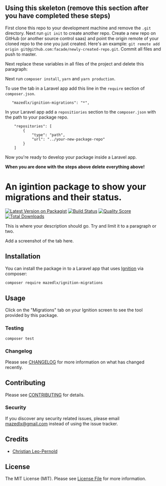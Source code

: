 ## Using this skeleton (remove this section after you have completed these steps)

First clone this repo to your development machine and remove the `.git` directory. Next run `git init` to create another repo. Create a new repo on GitHub (or another source control saas) and point the origin remote of your cloned repo to the one you just created. Here's an example: `git remote add origin git@github.com:facade/newly-created-repo.git`. Commit all files and push to master.

Next replace these variables in all files of the project and delete this paragraph:

Next run `composer install`, `yarn` and `yarn production`.

To use the tab in a Laravel app add this line in the `require` section of `composer.json`.

```
   "mazedlx/ignition-migrations": "*",
```

In your Laravel app add a `repositiories` section to the `composer.json` with the path to your package repo.

```
    "repositories": [
        {
            "type": "path",
            "url": "../your-new-package-repo"
        }
    ]
```

Now you're ready to develop your package inside a Laravel app.

**When you are done with the steps above delete everything above!**

# An igintion package to show your migrations and their status.

[![Latest Version on Packagist](https://img.shields.io/packagist/v/mazedlx/ignition-migrations.svg?style=flat-square)](https://packagist.org/packages/mazedlx/ignition-migrations)
[![Build Status](https://img.shields.io/travis/mazedlx/ignition-migrations/master.svg?style=flat-square)](https://travis-ci.org/mazedlx/ignition-migrations)
[![Quality Score](https://img.shields.io/scrutinizer/g/mazedlx/ignition-migrations.svg?style=flat-square)](https://scrutinizer-ci.com/g/mazedlx/ignition-migrations)
[![Total Downloads](https://img.shields.io/packagist/dt/mazedlx/ignition-migrations.svg?style=flat-square)](https://packagist.org/packages/mazedlx/ignition-migrations)

This is where your description should go. Try and limit it to a paragraph or two.

Add a screenshot of the tab here.

## Installation

You can install the package in to a Laravel app that uses [Ignition](https://flareapp.io) via composer:

```bash
composer require mazedlx/ignition-migrations
```

## Usage

Click on the "Migrations" tab on your Ignition screen to see the tool provided by this package.

### Testing

```bash
composer test
```

### Changelog

Please see [CHANGELOG](CHANGELOG.md) for more information on what has changed recently.

## Contributing

Please see [CONTRIBUTING](CONTRIBUTING.md) for details.

### Security

If you discover any security related issues, please email mazedlx@gmail.com instead of using the issue tracker.

## Credits

-   [Christian Leo-Pernold](https://github.com/mazedlx)

## License

The MIT License (MIT). Please see [License File](LICENSE.md) for more information.
